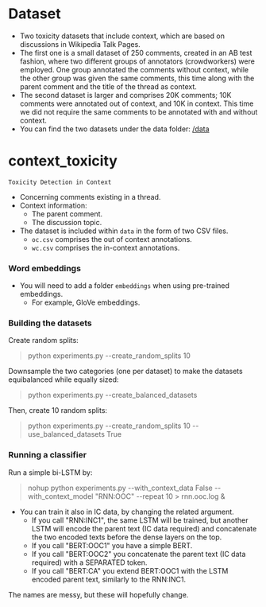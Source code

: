 # Dataset
* Two toxicity datasets that include context, which are based on discussions in Wikipedia Talk Pages. 
* The first one is a small dataset of 250 comments, created in an AB test fashion, where two different groups of annotators (crowdworkers) were employed. One group annotated the comments without context, while the other group was given the same comments, this time along with the parent comment and the title of the thread as context. 
* The second dataset is larger and comprises 20K comments; 10K comments were annotated out of context, and 10K in context. This time we did not require the same comments to be annotated with and without context.
* You can find the two datasets under the data folder: [/data](https://github.com/ipavlopoulos/context_toxicity/tree/master/data)

# context_toxicity
`Toxicity Detection in Context` 
* Concerning comments existing in a thread.
* Context information: 
    * The parent comment.
    * The discussion topic.
* The dataset is included within `data` in the form of two CSV files.
    * `oc.csv` comprises the out of context annotations.
    * `wc.csv` comprises the in-context annotations.
    
### Word embeddings
* You will need to add a folder `embeddings` when using pre-trained embeddings.
    * For example, GloVe embeddings.

### Building the datasets
Create random splits:
>python experiments.py --create_random_splits 10

Downsample the two categories (one per dataset) to make the datasets equibalanced while equally sized:
>python experiments.py --create_balanced_datasets

Then, create 10 random splits:
>python experiments.py --create_random_splits 10 --use_balanced_datasets True

### Running a classifier

Run a simple bi-LSTM by:
> nohup python experiments.py --with_context_data False --with_context_model "RNN:OOC" --repeat 10 > rnn.ooc.log &

* You can train it also in IC data, by changing the related argument.
    * If you call "RNN:INC1", the same LSTM will be trained, but another LSTM will encode the parent text (IC data required) and concatenate the two encoded texts before the dense layers on the top.
    * If you call "BERT:OOC1" you have a simple BERT.
    * If you call "BERT:OOC2" you concatenate the parent text (IC data required) with a SEPARATED token.
    * If you call "BERT:CA" you extend BERT:OOC1 with the LSTM encoded parent text, similarly to the RNN:INC1.

The names are messy, but these will hopefully change. 